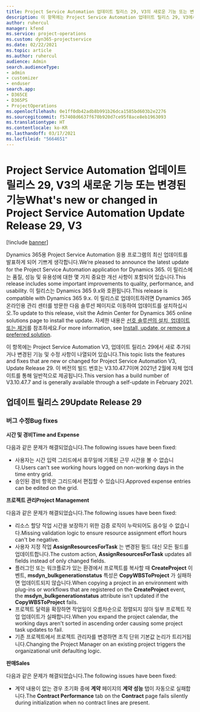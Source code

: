 ```yaml
---
title: Project Service Automation 업데이트 릴리스 29, V3의 새로운 기능 또는 변경된 기능
description: 이 항목에는 Project Service Automation 업데이트 릴리스 29, V3에서 사용할 수 있는 기능 및 수정 사항이 나열되어 있습니다.
author: ruhercul
manager: kfend
ms.service: project-operations
ms.custom: dyn365-projectservice
ms.date: 02/22/2021
ms.topic: article
ms.author: ruhercul
audience: Admin
search.audienceType:
- admin
- customizer
- enduser
search.app:
- D365CE
- D365PS
- ProjectOperations
ms.openlocfilehash: 0e1ff0db42adb8b991b26dca1585bd603b2e2276
ms.sourcegitcommit: f57408d6637f670b920d7ce95f8ace8eb1963093
ms.translationtype: HT
ms.contentlocale: ko-KR
ms.lasthandoff: 03/17/2021
ms.locfileid: "5664651"
---
```

# <a name="whats-new-or-changed-in-project-service-automation-update-release-29-v3"></a><span data-ttu-id="5dbc4-103">Project Service Automation 업데이트 릴리스 29, V3의 새로운 기능 또는 변경된 기능</span><span class="sxs-lookup"><span data-stu-id="5dbc4-103">What's new or changed in Project Service Automation Update Release 29, V3</span></span>

[!include [banner](../includes/psa-now-project-operations.md)]

<span data-ttu-id="5dbc4-104">Dynamics 365용 Project Service Automation 응용 프로그램의 최신 업데이트를 발표하게 되어 기쁘게 생각합니다.</span><span class="sxs-lookup"><span data-stu-id="5dbc4-104">We’re pleased to announce the latest update for the Project Service Automation application for Dynamics 365.</span></span> <span data-ttu-id="5dbc4-105">이 릴리스에는 품질, 성능 및 유용성에 대한 몇 가지 중요한 개선 사항이 포함되어 있습니다.</span><span class="sxs-lookup"><span data-stu-id="5dbc4-105">This release includes some important improvements to quality, performance, and usability.</span></span> <span data-ttu-id="5dbc4-106">이 릴리스는 Dynamics 365 9.x와 호환됩니다.</span><span class="sxs-lookup"><span data-stu-id="5dbc4-106">This release is compatible with Dynamics 365 9.x.</span></span> <span data-ttu-id="5dbc4-107">이 릴리스로 업데이트하려면 Dynamics 365 온라인용 관리 센터를 방문한 다음 솔루션 페이지로 이동하여 업데이트를 설치하십시오.</span><span class="sxs-lookup"><span data-stu-id="5dbc4-107">To update to this release, visit the Admin Center for Dynamics 365 online solutions page to install the update.</span></span> <span data-ttu-id="5dbc4-108">자세한 내용은 [선호 솔루션의 설치, 업데이트 또는 제거](https://docs.microsoft.com/power-platform/admin/install-remove-preferred-solution)를 참조하세요.</span><span class="sxs-lookup"><span data-stu-id="5dbc4-108">For more information, see [Install, update, or remove a preferred solution](https://docs.microsoft.com/power-platform/admin/install-remove-preferred-solution).</span></span>

<span data-ttu-id="5dbc4-109">이 항목에는 Project Service Automation V3, 업데이트 릴리스 29에서 새로 추가되거나 변경된 기능 및 수정 사항이 나열되어 있습니다.</span><span class="sxs-lookup"><span data-stu-id="5dbc4-109">This topic lists the features and fixes that are new or changed for Project Service Automation V3, Update Release 29.</span></span> <span data-ttu-id="5dbc4-110">이 버전의 빌드 번호는 V3.10.47.7이며 2021년 2월에 자체 업데이트를 통해 일반적으로 제공됩니다.</span><span class="sxs-lookup"><span data-stu-id="5dbc4-110">This version has a build number of V3.10.47.7 and is generally available through a self-update in February 2021.</span></span>

## <a name="update-release-29"></a><span data-ttu-id="5dbc4-111">업데이트 릴리스 29</span><span class="sxs-lookup"><span data-stu-id="5dbc4-111">Update Release 29</span></span>

### <a name="bug-fixes"></a><span data-ttu-id="5dbc4-112">버그 수정</span><span class="sxs-lookup"><span data-stu-id="5dbc4-112">Bug fixes</span></span>

<span data-ttu-id="5dbc4-113">**시간 및 경비**</span><span class="sxs-lookup"><span data-stu-id="5dbc4-113">**Time and Expense**</span></span>

<span data-ttu-id="5dbc4-114">다음과 같은 문제가 해결되었습니다.</span><span class="sxs-lookup"><span data-stu-id="5dbc4-114">The following issues have been fixed:</span></span>

- <span data-ttu-id="5dbc4-115">사용자는 시간 입력 그리드에서 휴무일에 기록된 근무 시간을 볼 수 없습니다.</span><span class="sxs-lookup"><span data-stu-id="5dbc4-115">Users can't see working hours logged on non-working days in the time entry grid.</span></span>
- <span data-ttu-id="5dbc4-116">승인된 경비 항목은 그리드에서 편집할 수 있습니다.</span><span class="sxs-lookup"><span data-stu-id="5dbc4-116">Approved expense entries can be edited on the grid.</span></span>

<span data-ttu-id="5dbc4-117">**프로젝트 관리**</span><span class="sxs-lookup"><span data-stu-id="5dbc4-117">**Project Management**</span></span>

<span data-ttu-id="5dbc4-118">다음과 같은 문제가 해결되었습니다.</span><span class="sxs-lookup"><span data-stu-id="5dbc4-118">The following issues have been fixed:</span></span>

- <span data-ttu-id="5dbc4-119">리소스 할당 작업 시간을 보장하기 위한 검증 로직이 누락되어도 음수일 수 없습니다.</span><span class="sxs-lookup"><span data-stu-id="5dbc4-119">Missing validation logic to ensure resource assignment effort hours can't be negative.</span></span>
- <span data-ttu-id="5dbc4-120">사용자 지정 작업 **AssignResourcesForTask** 는 변경된 필드 대신 모든 필드를 업데이트합니다.</span><span class="sxs-lookup"><span data-stu-id="5dbc4-120">The custom action, **AssignResourcesForTask** updates all fields instead of only changed fields.</span></span>
- <span data-ttu-id="5dbc4-121">플러그인 또는 워크플로가 있는 환경에서 프로젝트를 복사할 때 **CreateProject** 이벤트, **msdyn_bulkgenerationstatus** 특성은 **CopyWBSToProject** 가 실패하면 업데이트되지 않습니다.</span><span class="sxs-lookup"><span data-stu-id="5dbc4-121">When copying a project in an environment with plug-ins or workflows that are registered on the **CreateProject** event, the **msdyn_bulkgenerationstatus** attribute isn't updated if the **CopyWBSToProject** fails.</span></span>
- <span data-ttu-id="5dbc4-122">프로젝트 달력을 확장하면 작업일이 오름차순으로 정렬되지 않아 일부 프로젝트 작업 업데이트가 실패합니다.</span><span class="sxs-lookup"><span data-stu-id="5dbc4-122">When you expand the project calendar, the working days aren't sorted in ascending order causing some project task updates to fail.</span></span>
- <span data-ttu-id="5dbc4-123">기존 프로젝트에서 프로젝트 관리자를 변경하면 조직 단위 기본값 논리가 트리거됩니다.</span><span class="sxs-lookup"><span data-stu-id="5dbc4-123">Changing the Project Manager on an existing project triggers the organizational unit defaulting logic.</span></span>

<span data-ttu-id="5dbc4-124">**판매**</span><span class="sxs-lookup"><span data-stu-id="5dbc4-124">**Sales**</span></span>

<span data-ttu-id="5dbc4-125">다음과 같은 문제가 해결되었습니다.</span><span class="sxs-lookup"><span data-stu-id="5dbc4-125">The following issues have been fixed:</span></span>

- <span data-ttu-id="5dbc4-126">계약 내용이 없는 경우 초기화 중에 **계약** 페이지의 **계약 성능** 탭이 자동으로 실패합니다.</span><span class="sxs-lookup"><span data-stu-id="5dbc4-126">The **Contract Performance** tab on the **Contract** page fails silently during initialization when no contract lines are present.</span></span>
